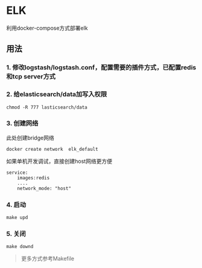 # ELK

利用docker-compose方式部署elk


## 用法
### 1. 修改logstash/logstash.conf，配置需要的插件方式，已配置redis和tcp server方式


### 2. 给elasticsearch/data加写入权限
```
chmod -R 777 lasticsearch/data
```

### 3. 创建网络
此处创建bridge网络
```
docker create network  elk_default
```

如果单机开发调试，直接创建host网络更方便
```
service:
    images:redis
    ....
    network_mode: "host"
```

### 4. 启动
```
make upd
```

### 5. 关闭
```
make downd
```

> 更多方式参考Makefile

